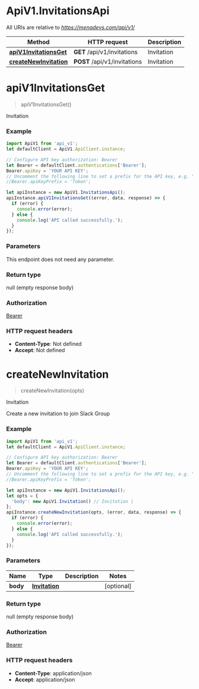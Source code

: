 # ApiV1.InvitationsApi

All URIs are relative to *https://menadevs.com/api/v1/*

Method | HTTP request | Description
------------- | ------------- | -------------
[**apiV1InvitationsGet**](InvitationsApi.md#apiV1InvitationsGet) | **GET** /api/v1/invitations | Invitation
[**createNewInvitation**](InvitationsApi.md#createNewInvitation) | **POST** /api/v1/invitations | Invitation

<a name="apiV1InvitationsGet"></a>
# **apiV1InvitationsGet**
> apiV1InvitationsGet()

Invitation

### Example
```javascript
import ApiV1 from 'api_v1';
let defaultClient = ApiV1.ApiClient.instance;

// Configure API key authorization: Bearer
let Bearer = defaultClient.authentications['Bearer'];
Bearer.apiKey = 'YOUR API KEY';
// Uncomment the following line to set a prefix for the API key, e.g. "Token" (defaults to null)
//Bearer.apiKeyPrefix = 'Token';

let apiInstance = new ApiV1.InvitationsApi();
apiInstance.apiV1InvitationsGet((error, data, response) => {
  if (error) {
    console.error(error);
  } else {
    console.log('API called successfully.');
  }
});
```

### Parameters
This endpoint does not need any parameter.

### Return type

null (empty response body)

### Authorization

[Bearer](../README.md#Bearer)

### HTTP request headers

 - **Content-Type**: Not defined
 - **Accept**: Not defined

<a name="createNewInvitation"></a>
# **createNewInvitation**
> createNewInvitation(opts)

Invitation

Create a new invitation to join Slack Group

### Example
```javascript
import ApiV1 from 'api_v1';
let defaultClient = ApiV1.ApiClient.instance;

// Configure API key authorization: Bearer
let Bearer = defaultClient.authentications['Bearer'];
Bearer.apiKey = 'YOUR API KEY';
// Uncomment the following line to set a prefix for the API key, e.g. "Token" (defaults to null)
//Bearer.apiKeyPrefix = 'Token';

let apiInstance = new ApiV1.InvitationsApi();
let opts = { 
  'body': new ApiV1.Invitation() // Invitation | 
};
apiInstance.createNewInvitation(opts, (error, data, response) => {
  if (error) {
    console.error(error);
  } else {
    console.log('API called successfully.');
  }
});
```

### Parameters

Name | Type | Description  | Notes
------------- | ------------- | ------------- | -------------
 **body** | [**Invitation**](Invitation.md)|  | [optional] 

### Return type

null (empty response body)

### Authorization

[Bearer](../README.md#Bearer)

### HTTP request headers

 - **Content-Type**: application/json
 - **Accept**: application/json

